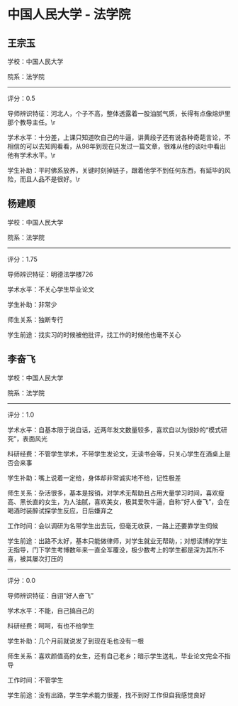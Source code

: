 # 中国人民大学 - 法学院

## 王宗玉

学校：中国人民大学

院系：法学院

* * *

评分：0.5

导师辨识特征：河北人，个子不高，整体透露着一股油腻气质，长得有点像熔炉里那个教导主任。\r

学术水平：十分差，上课只知道吹自己的牛逼，讲黄段子还有说各种奇葩言论，不相信的可以去知网看看，从98年到现在只发过一篇文章，很难从他的谈吐中看出他有学术水平。\r

学生补助：平时佛系放养，关键时刻掉链子，跟着他学不到任何东西，有延毕的风险，而且人品不是很好。\r

## 杨建顺

学校：中国人民大学

院系：法学院

* * *

评分：1.75

导师辨识特征：明德法学楼726

学术水平：不关心学生毕业论文

学生补助：非常少

师生关系：独断专行

学生前途：找实习的时候被他批评，找工作的时候他也毫不关心

## 李奋飞

学校：中国人民大学

院系：法学院

* * *

评分：1.0

学术水平：自基本限于说自话，近两年发文数量较多，喜欢自以为很妙的“模式研究”，表面风光

科研经费：不管学生学术，不带学生发论文，无读书会等，只关心学生在酒桌上是否会来事

学生补助：嘴上说着一定给，身体却非常诚实地不给，记性极差

师生关系：杂活很多，基本是报销，对学术无帮助且占用大量学习时间，喜欢瘦高、黑长直的女生，为人油腻，喜欢美女，极其爱吹牛逼，自称“好人奋飞”，会在喝酒时装醉试探学生反应，日后嫌弃之

工作时间：会以调研为名带学生出去玩，但毫无收获，一路上还要靠学生伺候

学生前途：出路不太好，基本只能做律师，对学生就业无帮助，；对想读博的学生无指导，门下学生考博数年来一直全军覆没，极少数考上的学生都是深为其所不喜，被其屡次打压的

* * *

评分：0.0

导师辨识特征：自诩“好人奋飞”

学术水平：不能，自己搞自己的

科研经费：呵呵，有也不给学生

学生补助：几个月前就说发了到现在毛也没有一根

师生关系：喜欢颜值高的女生，还有自己老乡；暗示学生送礼，毕业论文完全不指导

工作时间：不管学生

学生前途：没有出路，学生学术能力很差，找不到好工作但自我感觉良好